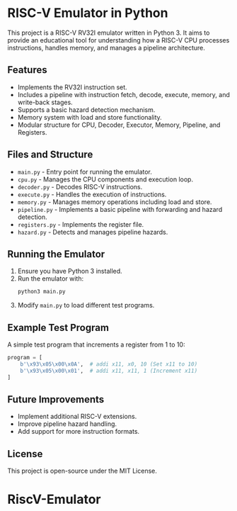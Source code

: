 # RISC-V Emulator in Python

This project is a RISC-V RV32I emulator written in Python 3. It aims to provide an educational tool for understanding how a RISC-V CPU processes instructions, handles memory, and manages a pipeline architecture.

## Features
- Implements the RV32I instruction set.
- Includes a pipeline with instruction fetch, decode, execute, memory, and write-back stages.
- Supports a basic hazard detection mechanism.
- Memory system with load and store functionality.
- Modular structure for CPU, Decoder, Executor, Memory, Pipeline, and Registers.

## Files and Structure
- `main.py` - Entry point for running the emulator.
- `cpu.py` - Manages the CPU components and execution loop.
- `decoder.py` - Decodes RISC-V instructions.
- `execute.py` - Handles the execution of instructions.
- `memory.py` - Manages memory operations including load and store.
- `pipeline.py` - Implements a basic pipeline with forwarding and hazard detection.
- `registers.py` - Implements the register file.
- `hazard.py` - Detects and manages pipeline hazards.

## Running the Emulator
1. Ensure you have Python 3 installed.
2. Run the emulator with:
   ```sh
   python3 main.py
   ```
3. Modify `main.py` to load different test programs.

## Example Test Program
A simple test program that increments a register from 1 to 10:
```python
program = [
    b'\x93\x05\x00\x0A',  # addi x11, x0, 10 (Set x11 to 10)
    b'\x93\x05\x00\x01',  # addi x11, x11, 1 (Increment x11)
]
```

## Future Improvements
- Implement additional RISC-V extensions.
- Improve pipeline hazard handling.
- Add support for more instruction formats.

## License
This project is open-source under the MIT License.

# RiscV-Emulator
